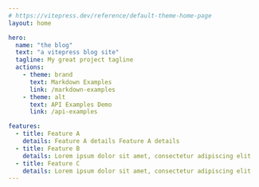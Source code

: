 ```yaml
---
# https://vitepress.dev/reference/default-theme-home-page
layout: home

hero:
  name: "the blog"
  text: "a vitepress blog site"
  tagline: My great project tagline
  actions:
    - theme: brand
      text: Markdown Examples
      link: /markdown-examples
    - theme: alt
      text: API Examples Demo
      link: /api-examples

features:
  - title: Feature A
    details: Feature A details Feature A details
  - title: Feature B
    details: Lorem ipsum dolor sit amet, consectetur adipiscing elit
  - title: Feature C
    details: Lorem ipsum dolor sit amet, consectetur adipiscing elit
---
```


